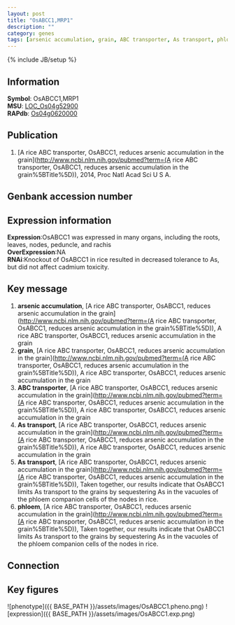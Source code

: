 ```yaml
---
layout: post
title: "OsABCC1,MRP1"
description: ""
category: genes
tags: [arsenic accumulation, grain, ABC transporter, As transport, phloem, Gene]
---
```

{% include JB/setup %}

## Information
__Symbol__: OsABCC1,MRP1  
__MSU__: [LOC_Os04g52900](http://rice.plantbiology.msu.edu/cgi-bin/ORF_infopage.cgi?orf=LOC_Os04g52900)  
__RAPdb__: [Os04g0620000](http://rapdb.dna.affrc.go.jp/viewer/gbrowse_details/irgsp1?name=Os04g0620000)  

## Publication
1. [A rice ABC transporter, OsABCC1, reduces arsenic accumulation in the grain](http://www.ncbi.nlm.nih.gov/pubmed?term=(A rice ABC transporter, OsABCC1, reduces arsenic accumulation in the grain%5BTitle%5D)), 2014, Proc Natl Acad Sci U S A.

## Genbank accession number

## Expression information
__Expression__:OsABCC1 was expressed in many organs, including the roots, leaves, nodes, peduncle, and rachis  
__OverExpression__:NA  
__RNAi__:Knockout of OsABCC1 in rice resulted in decreased tolerance to As, but did not affect cadmium toxicity.  

## Key message
1. __arsenic accumulation__, [A rice ABC transporter, OsABCC1, reduces arsenic accumulation in the grain](http://www.ncbi.nlm.nih.gov/pubmed?term=(A rice ABC transporter, OsABCC1, reduces arsenic accumulation in the grain%5BTitle%5D)), A rice ABC transporter, OsABCC1, reduces arsenic accumulation in the grain
2. __grain__, [A rice ABC transporter, OsABCC1, reduces arsenic accumulation in the grain](http://www.ncbi.nlm.nih.gov/pubmed?term=(A rice ABC transporter, OsABCC1, reduces arsenic accumulation in the grain%5BTitle%5D)), A rice ABC transporter, OsABCC1, reduces arsenic accumulation in the grain
3. __ABC transporter__, [A rice ABC transporter, OsABCC1, reduces arsenic accumulation in the grain](http://www.ncbi.nlm.nih.gov/pubmed?term=(A rice ABC transporter, OsABCC1, reduces arsenic accumulation in the grain%5BTitle%5D)), A rice ABC transporter, OsABCC1, reduces arsenic accumulation in the grain
4. __As transport__, [A rice ABC transporter, OsABCC1, reduces arsenic accumulation in the grain](http://www.ncbi.nlm.nih.gov/pubmed?term=(A rice ABC transporter, OsABCC1, reduces arsenic accumulation in the grain%5BTitle%5D)), A rice ABC transporter, OsABCC1, reduces arsenic accumulation in the grain
5. __As transport__, [A rice ABC transporter, OsABCC1, reduces arsenic accumulation in the grain](http://www.ncbi.nlm.nih.gov/pubmed?term=(A rice ABC transporter, OsABCC1, reduces arsenic accumulation in the grain%5BTitle%5D)), Taken together, our results indicate that OsABCC1 limits As transport to the grains by sequestering As in the vacuoles of the phloem companion cells of the nodes in rice.
6. __phloem__, [A rice ABC transporter, OsABCC1, reduces arsenic accumulation in the grain](http://www.ncbi.nlm.nih.gov/pubmed?term=(A rice ABC transporter, OsABCC1, reduces arsenic accumulation in the grain%5BTitle%5D)), Taken together, our results indicate that OsABCC1 limits As transport to the grains by sequestering As in the vacuoles of the phloem companion cells of the nodes in rice.

## Connection

## Key figures
![phenotype]({{ BASE_PATH }}/assets/images/OsABCC1.pheno.png)
![expression]({{ BASE_PATH }}/assets/images/OsABCC1.exp.png)


